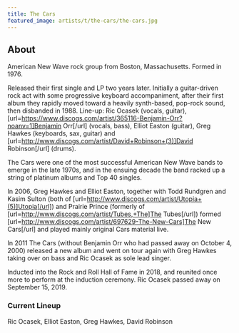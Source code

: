```yaml
---
title: The Cars
featured_image: artists/t/the-cars/the-cars.jpg
---
```

## About

American New Wave rock group from Boston, Massachusetts. Formed in 1976. 

Released their first single and LP two years later. Initially a guitar-driven rock act with some progressive keyboard accompaniment, after their first album they rapidly moved toward a heavily synth-based, pop-rock sound, then disbanded in 1988. Line-up: Ric Ocasek (vocals, guitar), [url=https://www.discogs.com/artist/365116-Benjamin-Orr?noanv=1]Benjamin Orr[/url] (vocals, bass), Elliot Easton (guitar), Greg Hawkes (keyboards, sax, guitar) and [url=http://www.discogs.com/artist/David+Robinson+(3)]David Robinson[/url] (drums).

The Cars were one of the most successful American New Wave bands to emerge in the late 1970s, and in the ensuing decade the band racked up a string of platinum albums and Top 40 singles.

In 2006, Greg Hawkes and Elliot Easton, together with Todd Rundgren and Kasim Sulton (both of [url=http://www.discogs.com/artist/Utopia+(5)]Utopia[/url]) and Prairie Prince (formerly of [url=http://www.discogs.com/artist/Tubes,+The]The Tubes[/url]) formed [url=http://www.discogs.com/artist/697629-The-New-Cars]The New Cars[/url] and played mainly original Cars material live.

In 2011 The Cars (without Benjamin Orr who had passed away on October 4, 2000) released a new album and went on tour again with Greg Hawkes taking over on bass and Ric Ocasek as sole lead singer.

Inducted into the Rock and Roll Hall of Fame in 2018, and reunited once more to perform at the induction ceremony. Ric Ocasek passed away on September 15, 2019.

### Current Lineup

Ric Ocasek, Elliot Easton, Greg Hawkes, David Robinson

